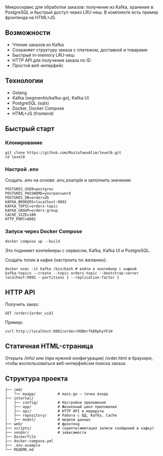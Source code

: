Микросервис для обработки заказов: получение из Kafka, хранение в PostgreSQL и быстрый доступ через LRU-кеш. В комплекте есть пример фронтенда на HTML+JS.
## Возможности
 - Чтение заказов из Kafka
 - Сохраняет структуру заказа с платежом, доставкой и товарами
 - Быстрый in-memory LRU-кеш
 - HTTP API для получения заказа по ID
 - Простой веб-интерфейс

## Технологии
 - Golang
 - Kafka (segmentio/kafka-go), Kafka UI
 - PostgreSQL (sqlx)
 - Docker, Docker Compose
 - HTML+JS (frontend)

## Быстрый старт
  ### Клонирование
    git clone https://github.com/MustafaevAlim/level0.git
    cd level0

  ### Настрой .env
Создать .env на основе .env_example и заполнить значения:
    
    POSTGRES_USER=postgres
    POSTGRES_PASSWORD=yourpassword
    POSTGRES_DB=ordersdb
    KAFKA_BROKERS=localhost:9092
    KAFKA_TOPIC=orders-topic
    KAFKA_GROUP=orders-group
    CACHE_SIZE=100
    HTTP_PORT=8082

   ### Запуск через Docker Compose
    docker compose up --build

Это поднимет контейнеры с сервисом, Kafka, Kafka UI и PostgreSQL.

Создать топик в кафке (настроить по желанию):

    docker exec -it kafka /bin/bash # войти в контейнер с кафкой 
    kafka-topics --create --topic orders-topic --bootstrap-server localhost:9092 --partitions 1 --replication-factor 1


## HTTP API
Получить заказ:

    GET /order/{order_uid}
Пример:

    curl http://localhost:8082/order/OOBmrfkDRphyYFiH

## Статичная HTML-страница
Открыть /info/ или (при нужной конфигурации) /order.html в браузере, чтобы воспользоваться веб-интерфейсом поиска заказа.
## Структура проекта
    ├── cmd/
    │   └── myapp/          # main.go — точка входа
    ├── internal/
    │   ├── config/         # Настройки приложения
    │   ├── app/            # Жизненный цикл приложения
    │   ├── api/            # HTTP API и маршруты
    │   ├── repository/     # Работа с БД, Kafka, Cache
    │   ├── model/          # модели данных
    ├── web/                # фронтенд
    ├── scripts/            # скрипты(имитация записи сообщений в кафку)
    ├── vendor/             # зависимости
    ├── Dockerfile
    ├── docker-compose.yml
    ├── .env.example
    └── README.md
